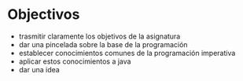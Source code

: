 # Objectivos

- trasmitir claramente los objetivos de la asignatura
- dar una pincelada sobre la base de la programación
- establecer conocimientos comunes de la programación imperativa
- aplicar estos conocimientos a java
- dar una idea


